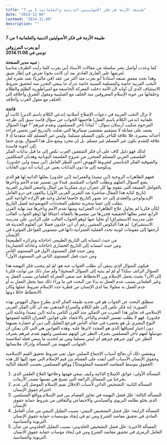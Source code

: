 ```yaml
---
title: "طبيعة الأزمة في فكر الأصوليتين الدينية والعلمانية 1 من 7"
date: "2014-11-08"
lastmod: "2014-11-08"
description: ""
---
```

**طبيعة الأزمة في فكر الأصوليتين الدينية والعلمانية 1 من 7**

**أبو يعرب المرزوقي**  
 **تونس في 2014.11.08**

**تنبيه مدير الصفحة :**  
كما وعدت أواصل نشر سلسلة من مقالات الأستاذ أبي يعرب كلما رأيت الظرف مناسبا لعرضها على القارئ العادي بعد أن كانت بحوثا تعرض في إطار ضيق.  
وهذا بحث معمق صنفه أستاذنا أبو يعرب منذ أكثر من عقد (في ماليزيا) نعيد نشره لعل النخب العربية خاصة والمسلمة السنية خاصة تدرك ما ينبغي التحرر منه لتحقيق شروط الاستئناف الذي آن أوانه لأن الأمة دخلت المعركة الحاسمة مع امبراطورية الظلم والظلام وحلفائها من خونة الإسلام المعروفين منذ الحلف مع الصليبية ومغول الشرق وأجلافه إلى الحلف مع مغول الغرب وأجلافه.

**فاتحة**  
لا تزال النخب العربية في دعوات الإصلاح أصلانية (تدعي الكلام باسم الدين) كانت أو علمانية (تدعي الكلام باسم العقل) هاجسها الجواب عن سؤال فاسد سبق إلى طرحه المرحوم شكيب أرسلان سؤال: ” لماذا تأخر المسلمون وتقدم غيرهم”؟ فهذا السؤال يعتمد على مقابلة لا تستقيم بمقتضى ضمائرها التي تجلت بالتدريج لمن يحسن قراءة أحداثه ببصيرة. فلا علاقة للتأخر بكون المسلم مسلما. وليس غير المسلم كله متقدما إذ لا علاقة للتقدم بكون غير المسلم غير مسلم. بل إن مجرد وضع مثل هذا السؤال يؤدي حتما إلى أجوبة فاسدة.  
لذلك فهو دليل كاف على أن فكر المثقفين العرب نكص إلى ما قبل بدايات الفكر الفلسفي العربي المسلم المتحرر من شروح الفلسفة اليونانية وهذيان المتكلمين والصوفية الفكر الذيأسس لشروط النهوض أعني للنظر العامل (ابن تييمة وابن خلدون). ونكوصه إلى ما دون البدايات يغني عن إثبات أنه دون الغايات.

ففهم الظاهرات الروحية (ابن تيمية) والعمرانية (ابن خلدون) بعللها الذاتية لها هو الذي يضع السؤال الملهم ويطلب الجواب المبلسم. فبدلا من تفسير تقدم الأمم وتأخرها بالعوامل العميقة التي يتقوم بها كل عمران ترى مفكرينا من أمثال واضعي التقارير العربية (تاريخ كتابة هذا المقال مباشرة بعد التقرير العربي الأول) يبالغون في درو العامل الإيديولوجي والعقدي إلى حد تصور التاريخ خاضعا لعامل وحيد هو الإرادة الواعية التي تنقلب إلى عصا سحرية تتخطى المحددات الموضوعية لعمل التاريخ.  
لكأن فكرنا لم يحاول علاج الظاهرات العمرانية ومنها تقدم الأمم وتأخرها منذ نهاية القرن الرابع عشر بعللها الحقيقية فحررها من تفسيرها بالعقائد اعتناقا لها (وهو الجواب الغالب على مدرسة الاستشراق) أو تخليا عنها (وهو الجواب الغالب على الرادين على مدرسة الاستشراق). لم هذا النكوص المشين رغم أن ابن خلدون فضلا عن العلوم الحديثة قد أرجعها إلى مقومات كونية تحدد العملية العمرانية ذاتها في مستويي الفواعل المؤثرة في الإنسان:  
من حيث انتسابه إلى التاريخ الطبيعي (حاجاته وغرائزه الطبيعية)  
ومن حيث انتسابه إلى التاريخ الحضاري (حاجاته وعاداته الحضارية)  
ومن حيث فعل المستوى الأول في المستوى الثاني  
ومن حيث فعل المستوى الثاني في المستوى الأول؟

فيكون السؤال الذي ينبغي أن نطلب الجواب عنه هو: لمَ لم يتجنب فكر النهضة هذا السؤال الزائف سلبا؟ أو لمَ لم ينتبه إلى السؤال الصحيح؟ ولم صار ذلك من ثوابت فكرنا إلى الآن؟ بحيث يحمل الإسلام وزر الانحطاط عند صفي المعركة العلماني بسبب العمل به وغير العلماني بسبب عدم العمل به بدلا من البحث في ما وراء ذلك مما يجعل العمل به أو عدم العمل به معلولا بما لدى الإنسان من فطرة حدد الإسلام شروط عملها وكان الانحطاط حائلا دونها.

منطلق البحث عن الجواب هو في تحديد طبيعة الفكر الذي يطرح سؤال النهوض بهذه الصورة: إنه فكر نكص إلى علم الكلام والصراع المذهبي بعد أن كان الفكر العربي الإسلامي قد تجاوز هذا الضرب من التفكير منذ القرن الثامن بدايته (ابن تيمية) وغايته (ابن خلدون). فهو لا يطلب تفسير التقدم والتأخر بالاعتماد على قوانين العمران الكلية لعمومها النوع البشري بل هو يحصره في عقائد الناس فيرجع التعليل إلى دين أو حضارة بعينهما دون اعتبار لسياقها الذي هو المحدد لاثرها عليه. وهذه القوانين هي التي كان يمكن أن نتوسلها لفهم تأخر المسلمين بصرف النظر عن كونهم مسلمين ولفهم تقدم غيرهم بصرف النظر عن كون غيرهم غيرَهم أي ليس مسلما ومن ثم لتحديد ما ينبغي فعله لملامسة الجوانب المهمة من المسألة وإدراك ملابساتها.

ويقتضي ذلك أن نعالج أسباب الإجماع السلبي حول نفي شروط تحقيق القيم الإسلامية وحقوق الإنسان الأسباب التي أبقت على الفصام بين قيم الإسلام التي تعود إليها كل هذه الحقوق بتوسط المقاصد الخمسة المعلومة[1] وواقع المسلمين بحسب الخطة التالية:

1. المسألة الأولى: عوائق الإصلاح الذاتية وكيف ينبغي فهمها وعلاجها العلاج العلمي الذي يخرجنا من المسائل الزائفة التي تصبح هي نفسها مصدر الأزمات.
2. المسألة الثانية: التشخيص الذاتي لأسباب الإخلال بقيم الإسلام الموصل إلى عدم احترام حقوق الإنسان
3. المسألة الثالثة: علل فشل النهضة في تجاوز الفصام بين قيم الإسلام وواقع المسلمين الذي يخلو نظامه التربوي والسياسي والاجتماعي والثقافي من شروط حماية حقوق الإنسان
4. المسألة الرابعة: علل فشل التشخيص التيمي: بسبب التقليل التيمي من شأن العامل المادي في تحقيق مقاصد الشرع ومن ثم في إيجاد مؤسسات حماية حقوق الإنسان التربوية والسياسية.
5. المسألة الأخيرة: علل فشل التشخيص الخلدوني: بسبب التقليل الخلدوني من شأن العامل الرمزي في تحقيق مقاصد الشرع ومن في إيجاد مؤسات حماية حقوق الانسان التربوية والسياسية.

###